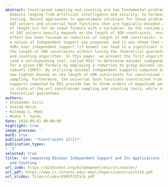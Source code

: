 ```yaml
---
abstract: Constrained sampling and counting are two fundamental problems arising in
  domains ranging from artificial intelligence and security, to hardware and software
  testing. Recent approaches to approximate solutions for these problems rely on employing
  SAT solvers and universal hash functions that are typically encoded as XOR constraints
  of length n/2 for an input formula with n variables. As the runtime performance
  of SAT solvers heavily depends on the length of XOR constraints, recent research
  effort has been focused on reduction of length of XOR constraints. Consequently,
  a notion of Independent Support was proposed, and it was shown that constructing
  XORs over independent support (if known) can lead to a significant reduction in
  the length of XOR constraints without losing the theoretical guarantees of sampling
  and counting algorithms. In this paper, we present the first algorithmic procedure
  (and a corresponding tool, called MIS) to determine minimal independent support
  for a given CNF formula by employing a reduction to group minimal unsatisfiable
  subsets (GMUS). By utilizing minimal independent supports computed by MIS, we provide
  new tighter bounds on the length of XOR constraints for constrained counting and
  sampling. Furthermore, the universal hash functions constructed from independent
  supports computed by MIS provide two to three orders of magnitude performance improvement
  in state-of-the-art constrained sampling and counting tools, while still retaining
  theoretical guarantees.
authors:
- Alexander Ivrii
- Sharad Malik
- Kuldeep S. Meel
- Moshe Y. Vardi
date: 2016-09-01 00:00:00
highlight: true
image_preview: ''
math: true
publication: '*Constraints 21(1)*'
publication_types:
- '2'
selected: true
title: 'On Computing Minimal Independent Support and Its Applications to Sampling
  and Counting '
url_code: https://bitbucket.org/kuldeepmeel/mis/src/master/
url_pdf: https://www.cs.toronto.edu/~meel/Papers/constraints16.pdf
url_slides: files/slides/KSMCP15Talk.pdf
---
```


